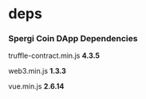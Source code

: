 # deps
### Spergi Coin DApp Dependencies

truffle-contract.min.js **4.3.5**

web3.min.js **1.3.3**

vue.min.js **2.6.14**
